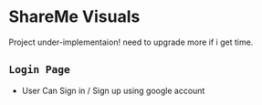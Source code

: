 # ShareMe Visuals
Project under-implementaion! need to upgrade more if i get time.
## `Login Page`
- User Can Sign in / Sign up using google account
